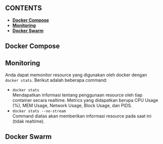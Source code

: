 ## **CONTENTS**
* [**Docker Compose**](#docker-compose)
* [**Monitoring**](#monitoring)
* [**Docker Swarm**](#docker-swarm)

## Docker Compose
## Monitoring
Anda dapat memonitor resource yang digunakan oleh docker dengan `docker stats`. Berikut adalah beberapa command:
- ```docker stats```<br>
Mendapatkan informasi tentang penggunaan resource oleh tiap container secara realtime. Metrics yang didapatkan berupa CPU Usage (%), MEM Usage, Network Usage, Block Usage, dan PIDS.<br>
- ```docker stats --no-stream```<br>
Command diatas akan memberikan informasi resource pada saat ini (tidak realtime).

## Docker Swarm
